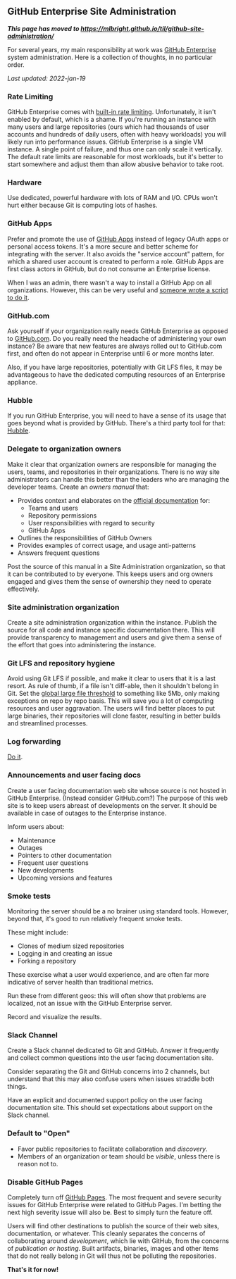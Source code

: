 ## GitHub Enterprise Site Administration

**_This page has moved to https://mlbright.github.io/til/github-site-administration/_**

For several years, my main responsibility at work was [GitHub Enterprise][enterprise] system administration.
Here is a collection of thoughts, in no particular order.

_Last updated: 2022-jan-19_

### Rate Limiting

GitHub Enterprise comes with [built-in rate limiting][rate-limiting].
Unfortunately, it isn't enabled by default, which is a shame.
If you're running an instance with many users and large repositories (ours which had thousands of user accounts and hundreds of daily users, often with heavy workloads) you will likely run into performance issues. 
GitHub Enterprise is a single VM instance.
A single point of failure, and thus one can only scale it vertically.
The default rate limits are reasonable for most workloads, but it's better to start somewhere and adjust them than allow abusive behavior to take root.

### Hardware

Use dedicated, powerful hardware with lots of RAM and I/O.
CPUs won't hurt either because Git is computing lots of hashes.

### GitHub Apps

Prefer and promote the use of [GitHub Apps][github-apps] instead of legacy OAuth apps or personal access tokens.
It's a more secure and better scheme for integrating with the server.
It also avoids the "service account" pattern, for which a shared user account is created to perform a role.
GitHub Apps are first class actors in GitHub, but do not consume an Enterprise license.

When I was an admin, there wasn't a way to install a GitHub App on all organizations.
However, this can be very useful and [someone wrote a script to do it][appscript].

### GitHub.com

Ask yourself if your organization really needs GitHub Enterprise as opposed to [GitHub.com][dotcom].
Do you really need the headache of administering your own instance?
Be aware that new features are always rolled out to GitHub.com first, and often do not appear in Enterprise until 6 or more months later.

Also, if you have large repositories, potentially with Git LFS files, it may be advantageous to have the dedicated computing resources of an Enterprise appliance.

### Hubble

If you run GitHub Enterprise, you will need to have a sense of its usage that goes beyond what is provided by GitHub.
There's a third party tool for that: [Hubble][hubble].

### Delegate to organization owners

Make it clear that organization owners are responsible for managing the users, teams, and repositories in their organizations.
There is no way site administrators can handle this better than the leaders who are managing the developer teams.
Create an _owners manual_ that:

- Provides context and elaborates on the [official documentation][docs] for:
    - Teams and users
    - Repository permissions
    - User responsibilities with regard to security
    - GitHub Apps
- Outlines the responsibilities of GitHub Owners
- Provides examples of correct usage, and usage anti-patterns
- Answers frequent questions

Post the source of this manual in a Site Administration organization, so that it can be contributed to by everyone.
This keeps users and org owners engaged and gives them the sense of ownership they need to operate effectively.

### Site administration organization

Create a site administration organization within the instance.
Publish the source for all code and instance specific documentation there.
This will provide transparency to management and users and give them a sense of the effort that goes into administering the instance.

### Git LFS and repository hygiene

Avoid using Git LFS if possible, and make it clear to users that it is a last resort.
As rule of thumb, if a file isn't diff-able, then it shouldn't belong in Git.
Set the [global large file threshold][push-limits] to something like 5Mb, only making exceptions on repo by repo basis.
This will save you a lot of computing resources and user aggravation.
The users will find better places to put large binaries, their repositories will clone faster, resulting in better builds and streamlined processes.

### Log forwarding

[Do it][logforwarding].

### Announcements and user facing docs

Create a user facing documentation web site whose source is not hosted in GitHub Enterprise.
(Instead consider GitHub.com?)
The purpose of this web site is to keep users abreast of developments on the server.
It should be available in case of outages to the Enterprise instance.

Inform users about:

- Maintenance
- Outages
- Pointers to other documentation
- Frequent user questions
- New developments
- Upcoming versions and features

### Smoke tests

Monitoring the server should be a no brainer using standard tools.
However, beyond that, it's good to run relatively frequent smoke tests.

These might include:

- Clones of medium sized repositories
- Logging in and creating an issue
- Forking a repository

These exercise what a user would experience, and are often far more indicative of server health than traditional metrics.

Run these from different geos: this will often show that problems are localized, not an issue with the GitHub Enterprise server.

Record and visualize the results.

### Slack Channel

Create a Slack channel dedicated to Git and GitHub.
Answer it frequently and collect common questions into the user facing documentation site.

Consider separating the Git and GitHub concerns into 2 channels, but understand that this may also confuse users when issues straddle both things.

Have an explicit and documented support policy on the user facing documentation site.
This should set expectations about support on the Slack channel.

### Default to "Open"

- Favor public repositories to facilitate collaboration and _discovery_.
- Members of an organization or team should be _visible_, unless there is reason not to.

### Disable GitHub Pages

Completely turn off [GitHub Pages][pages].
The most frequent and severe security issues for GitHub Enterprise were related to GitHub Pages.
I'm betting the next high severity issue will also be.
Best to simply turn the feature off.

Users will find other destinations to publish the source of their web sites, documentation, or whatever.
This cleanly separates the concerns of collaborating around _development_, which lie with GitHub, from the concerns of _publication or hosting_.
Built artifacts, binaries, images and other items that do not really belong in Git will thus not be polluting the repositories.

**That's it for now!**

[dotcom]: https://github.com
[enterprise]: https://github.com/enterprise
[rate-limiting]: https://docs.github.com/en/enterprise-server@3.3/admin/configuration/configuring-your-enterprise/configuring-rate-limits
[github-apps]: https://docs.github.com/en/developers/apps/getting-started-with-apps/about-apps
[docs]: https://docs.github.com/en/enterprise-server@3.3
[push-limits]: https://docs.github.com/en/enterprise-server@3.1/admin/policies/enforcing-policies-for-your-enterprise/enforcing-repository-management-policies-in-your-enterprise#enforcing-a-policy-for-git-push-limits
[logforwarding]: https://docs.github.com/en/enterprise-server@3.3/admin/user-management/monitoring-activity-in-your-enterprise/log-forwarding
[pages]: https://docs.github.com/en/enterprise-server@3.3/pages/getting-started-with-github-pages/about-github-pages
[appscript]: https://gist.github.com/stoe/2eae33bd3d097a59b4a75e997a14c54d
[Hubble]: https://github.com/Autodesk/hubble
